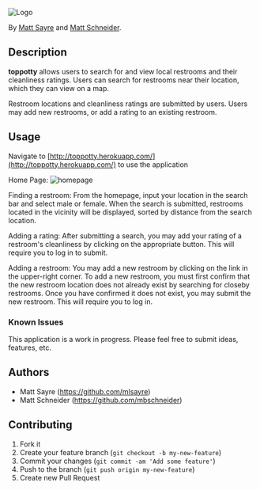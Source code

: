![Logo](https://raw.github.com/MBSchneider/top_potty/master/app/assets/images/toppotty2.png)

By [Matt Sayre](https://github.com/mlsayre) and [Matt Schneider](https://github.com/mbschneider).

## Description
**toppotty** allows users to search for and view local restrooms and their cleanliness ratings. Users can search for restrooms near their location, which they can view on a map.

Restroom locations and cleanliness ratings are submitted by users.  Users may add new restrooms, or add a rating to an existing restroom.

## Usage
Navigate to [http://toppotty.herokuapp.com/](http://toppotty.herokuapp.com/) to use the application

Home Page:
![homepage](https://raw.github.com/MBSchneider/top_potty/master/app/assets/images/toppottyScreenShot.png)

Finding a restroom:
From the homepage, input your location in the search bar and select male or female.  When the search is submitted, restrooms located in the vicinity will be displayed, sorted by distance from the search location.

Adding a rating:
After submitting a search, you may add your rating of a restroom's cleanliness by clicking on the appropriate button.  This will require you to log in to submit.

Adding a restroom:
You may add a new restroom by clicking on the link in the upper-right corner.  To add a new restroom, you must first confirm that the new restroom location does not already exist by searching for closeby restrooms.  Once you have confirmed it does not exist, you may submit the new restroom.  This will require you to log in.

### Known Issues

This application is a work in progress.  Please feel free to submit ideas, features, etc.

## Authors

* Matt Sayre (https://github.com/mlsayre)
* Matt Schneider (https://github.com/mbschneider)

## Contributing

1. Fork it
2. Create your feature branch (`git checkout -b my-new-feature`)
3. Commit your changes (`git commit -am 'Add some feature'`)
4. Push to the branch (`git push origin my-new-feature`)
5. Create new Pull Request
